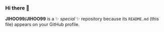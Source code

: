 ### Hi there 👋


**JIHOO99/JIHOO99** is a ✨ _special_ ✨ repository because its `README.md` (this file) appears on your GitHub profile.

